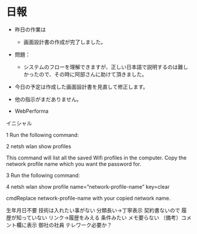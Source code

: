 # 日報
- 昨日の作業は
  - 画面設計書の作成が完了しました。



- 問題：
  - システムのフローを理解できますが、正しい日本語で説明するのは難しかったので、その時に阿部さんに助けて頂きました。

- 今日の予定は作成した画面設計書を見直して修正します。
- 他の指示がまだありません。
- WebPerforma


イニシャル


1 Run the following command:

2 netsh wlan show profiles

This command will list all the saved Wifi profiles in the computer. Copy the network profile name which you want the password for.

3 Run the following command:

4 netsh wlan show profile name=”network-profile-name” key=clear


cmdReplace network-profile-name with your copied network name.


生年月日不要
技術は入れたい事がない
分類長い→丁寧表示
契約書ないので
履歴が知っていない
リンク→履歴をみえる
条件みたい
メモ要らない
（備考）コメント欄に表示
御社の社員
テレワーク必要か？